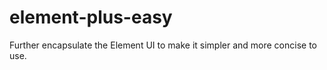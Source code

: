 # element-plus-easy

Further encapsulate the Element UI to make it simpler and more concise to use.
